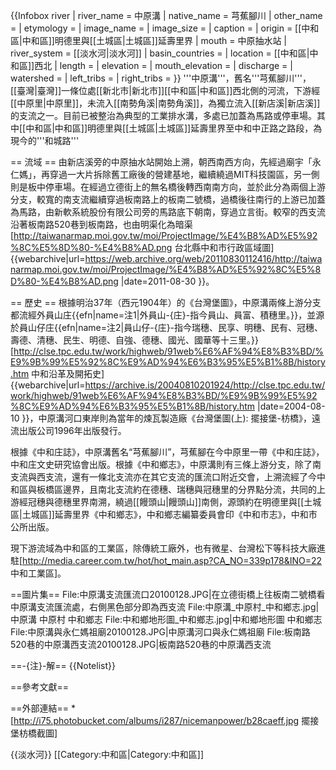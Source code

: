 {{Infobox river
| river_name = 中原溝
| native_name = 芎蕉腳川
| other_name =
| etymology =
| image_name =
| image_size =
| caption    =
| origin     = [[中和區|中和區]]明德里與[[土城區|土城區]]延壽里界
| mouth      = 中原抽水站
| river_system = [[淡水河|淡水河]]
| basin_countries =
| location   = [[中和區|中和區]]西北
| length     = 
| elevation  =
| mouth_elevation =
| discharge  =
| watershed  = 
| left_tribs =
| right_tribs =
}}
'''中原溝'''，舊名'''芎蕉腳川'''，[[臺灣|臺灣]]一條位處[[新北市|新北市]][[中和區|中和區]]西北側的河流，下游經[[中原里|中原里]]，未流入[[南勢角溪|南勢角溪]]，為獨立流入[[新店溪|新店溪]]的支流之一。目前已被整治為典型的工業排水溝，多處已加蓋為馬路或停車場。其中[[中和區|中和區]]明德里與[[土城區|土城區]]延壽里界至中和中正路之路段，為現今的'''和城路'''

== 流域 ==
由新店溪旁的中原抽水站開始上溯，朝西南西方向，先經過廟宇「永仁媽」，再穿過一大片拆除舊工廠後的營建基地，繼續繞過MIT科技園區，另一側則是板中停車場。在經過立德街上的無名橋後轉西南南方向，並於此分為兩個上游分支，較寬的南支流繼續穿過板南路上的板南二號橋，過橋後往南行的上游已加蓋為馬路，由新軟系統股份有限公司旁的馬路底下朝南，穿過立言街。較窄的西支流沿著板南路520巷到板南路，也由明渠化為暗渠<ref>[http://taiwanarmap.moi.gov.tw/moi/ProjectImage/%E4%B8%AD%E5%92%8C%E5%8D%80-%E4%B8%AD.png 台北縣中和市行政區域圖] {{webarchive|url=https://web.archive.org/web/20110830112416/http://taiwanarmap.moi.gov.tw/moi/ProjectImage/%E4%B8%AD%E5%92%8C%E5%8D%80-%E4%B8%AD.png |date=2011-08-30 }}</ref>。

== 歷史 ==
根據明治37年（西元1904年）的《台灣堡圖》，中原溝兩條上游分支都流經外員山庄{{efn|name=注1|外員山-{庄}-指今員山、員富、積穗里。}}，並源於員山仔庄{{efn|name=注2|員山仔-{庄}-指今瑞穗、民享、明穗、民有、冠穗、壽德、清穗、民生、明德、自強、德穗、國光、國華等十三里。}}<ref>[http://clse.tpc.edu.tw/work/highweb/91web%E6%AF%94%E8%B3%BD/%E9%9B%99%E5%92%8C%E9%AD%94%E6%B3%95%E5%B1%8B/history.htm 中和沿革及開拓史] {{webarchive|url=https://archive.is/20040810201924/http://clse.tpc.edu.tw/work/highweb/91web%E6%AF%94%E8%B3%BD/%E9%9B%99%E5%92%8C%E9%AD%94%E6%B3%95%E5%B1%8B/history.htm |date=2004-08-10 }}</ref>，中原溝河口東岸則為當年的煉瓦製造廠<ref>《台灣堡圖(上): 擺接堡-枋橋》，遠流出版公司1996年出版發行</ref>。

根據《中和庄誌》，中原溝舊名“芎蕉腳川”，芎蕉腳在今中原里一帶<ref>《中和庄誌》，中和庄文史研究協會出版</ref>。根據《中和鄉志》，中原溝則有三條上游分支，除了南支流與西支流，還有一條北支流亦在其它支流的匯流口附近交會，上溯流經了今中和區與板橋區邊界，且南北支流約在德穗、瑞穗與冠穗里的分界點分流，共同的上游經冠穗與德穗里界南溯，繞過[[饅頭山|饅頭山]]南側，源頭約在明德里與[[土城區|土城區]]延壽里界<ref>《中和鄉志》，中和鄉志編纂委員會印</ref><ref>《中和市志》，中和市公所出版</ref>。

現下游流域為中和區的工業區，除傳統工廠外，也有微星、台灣松下等科技大廠進駐<ref>[http://media.career.com.tw/hot/hot_main.asp?CA_NO=339p178&INO=22 中和工業區]</ref>。

==圖片集==
<gallery>
File:中原溝支流匯流口20100128.JPG|在立德街橋上往板南二號橋看中原溝支流匯流處，右側黑色部分即為西支流
File:中原溝_中原村_中和鄉志.jpg|中原溝 中原村 中和鄉志
File:中和鄉地形圖_中和鄉志.jpg|中和鄉地形圖 中和鄉志
File:中原溝與永仁媽祖廟20100128.JPG|中原溝河口與永仁媽祖廟
File:板南路520巷的中原溝西支流20100128.JPG|板南路520巷的中原溝西支流
</gallery>

==-{注}-解==
{{Notelist}}

==參考文獻==
<div class="references-small">
<references></references>
</div>

==外部連結==
*[http://i75.photobucket.com/albums/i287/nicemanpower/b28caeff.jpg 擺接堡枋橋截圖]

{{淡水河}}
[[Category:中和區|Category:中和區]]